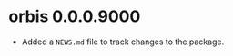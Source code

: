 <!--- https://devguide.ropensci.org/releasing.html -->
<!--- https://style.tidyverse.org/news.html -->
<!--- https://semver.org/ -->

# orbis 0.0.0.9000

- Added a `NEWS.md` file to track changes to the package.
